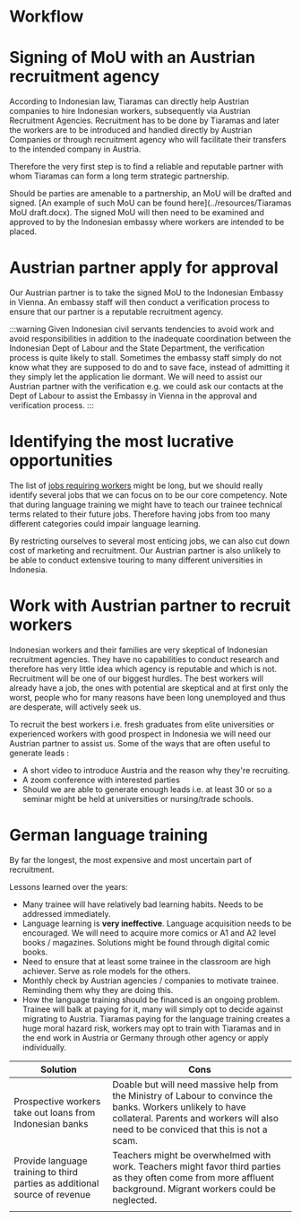 # Workflow

# Signing of MoU with an Austrian recruitment agency

According to Indonesian law, Tiaramas can directly help Austrian companies to hire Indonesian workers, subsequently via Austrian Recruitment Agencies. Recruitment has to be done by Tiaramas and later the workers are to be introduced and handled directly by Austrian Companies or through recruitment agency who will facilitate their transfers to the intended company in Austria.

Therefore the very first step is to find a reliable and reputable partner with whom Tiaramas can form a long term strategic partnership.

Should be parties are amenable to a partnership, an MoU will be drafted and signed. [An example of such MoU can be found here](../resources/Tiaramas MoU draft.docx). The signed MoU will then need to be examined and approved to by the Indonesian embassy where workers are intended to be placed. 

# Austrian partner apply for approval

Our Austrian partner is to take the signed MoU to the Indonesian Embassy in Vienna. An embassy staff  will then conduct a verification process to ensure that our partner is a reputable recruitment agency. 

:::warning
Given Indonesian civil servants tendencies to avoid work and avoid responsibilities in addition to the inadequate coordination between the Indonesian Dept of Labour and the State Department, the verification process is quite likely to stall. Sometimes the embassy staff simply do not know what they are supposed to do and to save face, instead of admitting it they simply let the application lie dormant. We will need to assist our Austrian partner with the verification e.g. we could ask our contacts at the Dept of Labour to assist the Embassy in Vienna in the approval and verification process.
:::

# Identifying the most lucrative opportunities

The list of [jobs requiring workers](02%20-%20List%20of%20Mangelberufe.md) might be long, but we should really identify several jobs that we can focus on to be our core competency. Note that during language training we might have to teach our trainee technical terms related to their future jobs. Therefore having jobs from too many different categories could impair language learning.

By restricting ourselves to several most enticing jobs, we can also cut down cost of marketing and recruitment. Our Austrian partner is also unlikely to be able to conduct extensive touring to many different universities in Indonesia.

# Work with Austrian partner to recruit workers

Indonesian workers and their families are very skeptical of Indonesian recruitment agencies. They have no capabilities to conduct research and therefore has very little idea which agency is reputable and which is not. Recruitment will be one of our biggest hurdles. The best workers will already have a job, the ones with potential are skeptical and at first only the worst, people who for many reasons have been long unemployed and thus are desperate, will actively seek us.

To recruit the best workers i.e. fresh graduates from elite universities or experienced workers with good prospect in Indonesia we will need our Austrian partner to assist us. Some of the ways that are often useful to generate leads :

- A short video to introduce Austria and the reason why they're recruiting.
- A zoom conference with interested parties
- Should we are able to generate enough leads i.e. at least 30 or so a seminar might be held at universities or nursing/trade schools.

# German language training

By far the longest, the most expensive and most uncertain part of recruitment.

Lessons learned over the years:

- Many trainee will have relatively bad learning habits. Needs to be addressed immediately.
- Language learning is **very ineffective**. Language acquisition needs to be encouraged. We will need to acquire more comics or A1 and A2 level books / magazines. Solutions might be found through digital comic books.
- Need to ensure that at least some trainee in the classroom are high achiever. Serve as role models for the others.
- Monthly check by Austrian agencies / companies to motivate trainee. Reminding them why they are doing this.
- How the language training should be financed is an ongoing problem. Trainee will balk at paying for it, many will simply opt to decide against migrating to Austria. Tiaramas paying for the language training creates a huge moral hazard risk, workers may opt to train with Tiaramas and in the end work in Austria or Germany through other agency or apply individually. 

| Solution                                                     | Cons                                                         |
| ------------------------------------------------------------ | ------------------------------------------------------------ |
| Prospective workers take out loans from Indonesian banks     | Doable but will need massive help from the Ministry of Labour to convince the banks. Workers unlikely to have collateral.  Parents and workers will also need to be conviced that this is not a scam. |
| Provide language training to third parties as additional source of revenue | Teachers might be overwhelmed with work. Teachers might favor third parties as they often come from more affluent background. Migrant workers could be neglected. |
|                                                              |                                                              |

